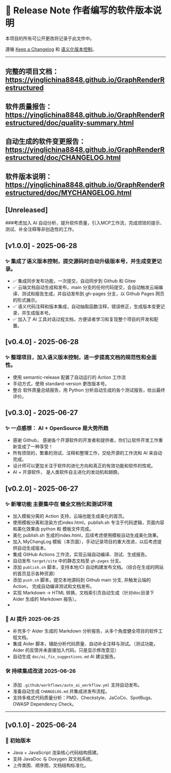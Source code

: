 # 📘 Release Note 作者编写的软件版本说明

本项目的所有可公开更改将记录于此文件中。

遵循 [Keep a Changelog](https://keepachangelog.com/zh-CN/1.0.0/) 和 [语义化版本控制](https://semver.org/lang/zh-CN/)。

------------------------------------------------------------------------------------------------

## 完整的项目文档：https://yinglichina8848.github.io/GraphRenderRestructured

## 软件质量报告：https://yinglichina8848.github.io/GraphRenderRestructured/doc/quality-summary.html

## 自动生成的软件变更报告：https://yinglichina8848.github.io/GraphRenderRestructured/doc/CHANGELOG.html

## 软件版本说明：https://yinglichina8848.github.io/GraphRenderRestructured/doc/MYCHANGELOG.html



## [Unreleased]

###考虑加入 AI 自动分析，提升软件质量，引入MCP工作流，完成烦琐的提示、测试、补全注释等非创造性的工作。


## [v1.0.0] - 2025-06-28
### ✨ 集成了语义版本控制，提交源码时自动升级版本号，并生成变更记录。
- ✅ 集成同步发布功能，一次提交，自动同步到 Github 和 Gitee
- ✅ 云端文档自动生成和发布，main 分支的任何代码提交，会自动触发云端编译、测试和报告生成，并自动发布到 gh-pages 分支，以 Github Pages 网页的形式展示。
- ✅ 语义代码注释和版本集成，自动抽取函数注释，错误修正，生成版本变更记录，并生成版本号。
- ✅ 加入了 AI 工具对话过程文档，方便读者学习和复现整个项目的开发和配置。


## [v0.4.0] - 2025-06-28
### ✨ 整理项目，加入语义版本控制，进一步提高文档的规范性和全面性。
- 使用  semantic-release 配置了自动运行的 Action 工作流
- 手动方式，使用 standard-version 更改版本号。
- 整合 软件质量总结报告，用 Python 分析自动生成的各个测试报告，给出最终评价。

## [v0.3.0] - 2025-06-27
### ✨ 一点感想： AI + OpenSource 是大势所趋
- 感谢 Github， 感谢各个开源软件的开发者和提供者，你们让软件开发工作重新变成了一种享受！
- 所有烦琐的，繁重的测试、注释和整理工作，交给开源的工作流和 AI 来自动完成。
- 设计师可以更加关注于软件的进化方向和真正的有效功能和软件的性呢。
- AI + 开源软件， 是人类软件自主进化的发动机和翅膀。

## [v0.2.0] - 2025-06-27
### ✨ 新增功能 主要集中在 健全文档化和测试环境
- 加入模板分离的 Action 支持，云端也能生成美化的首页。
- 使用模板分离和渲染方式index.html，publish.sh 专注于代码逻辑，页面内容和美化效果由 python 和 模板文件完成。
- 美化 publish.sh 生成的index.html，后续考虑使用模板自动生成美化效果。 
- 加入 MyChangLog 模板（本页面），手动记录项目的重大改进，以后考虑提供自动生成版本。
- 集成 GitHub Actions 工作流，实现云端自动编译、测试、生成报告。
- 自动发布 `target/site` 中的静态文档至 `gh-pages` 分支。
- 添加 `publish.sh` 脚本，支持本地/CI 自动构建发布文档。（综合在生成的网站的首页显示各种资源）
- 添加 `push.sh` 脚本，提交本地源码到 Github main 分支, 并触发云端的 Action， 完成自动编译测试和文档发布。
- 实现 Markdown → HTML 转换，文档索引页自动生成（针对doc目录下 Aider 生成的 Markdown 报告）。
- 
### 🧠 AI 提升 2025-06-25
- 补充多个 Aider 生成的 Markdown 分析报告，从多个角度健全项目的软件工程文档。
- 集成 Aider 脚本，辅助分析代码质量、自动补全注释与测试。（测试功能，Aider 的反馈并未直接加入代码，只是显示修改意见）
- 自动生成 `doc/ai_fix_suggestions.md` AI 建议报告。

### 🛠 持续集成改进 2025-06-26
- 添加 `.github/workflows/auto_ai_workflow.yml` 支持自动发布。
- 准备自动生成 `CHANGELOG.md` 并集成进发布流程。
- 支持多格式代码质量分析：PMD、Checkstyle、JaCoCo、SpotBugs、OWASP Dependency Check。

---

## [v0.1.0] - 2025-06-24

### 🎉 初始版本
- Java + JavaScript 渲染核心代码结构搭建。
- 支持 JavaDoc 与 Doxygen 双文档系统。
- 上传类图、顺序图，文档结构标准化。

